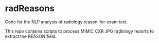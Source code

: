 # radReasons
Code for the NLP analysis of radiology reason-for-exam text.

This repo contains scripts to process MIMIC CXR JPG radiology reports to extract the REASON field. 

